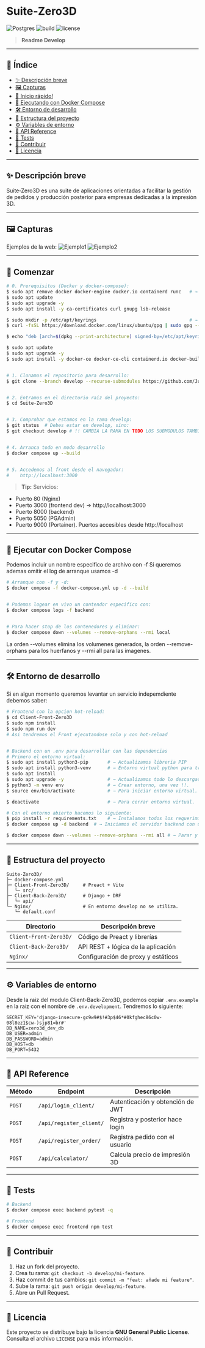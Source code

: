 # Suite‑Zero3D

![Postgres](https://img.shields.io/badge/postgres-%23316192.svg?style=for-the-badge&logo=postgresql&logoColor=white)
![build](https://img.shields.io/badge/build-passing-brightgreen)
![license](https://img.shields.io/badge/license-MIT-blue)

> **Readme Develop** 

---

## 📑 Índice

* [✨ Descripción breve](#-descripción-breve)
* [🖼️ Capturas](#️-capturas)
* [🚀 Inicio rápido!](#-comenzar)
* [🐳 Ejecutando con Docker Compose](#-ejecutar-con-docker-compose)
* [🛠️ Entorno de desarrollo](#️-entorno-de-desarrollo)
* [📂 Estructura del proyecto](#estructura-del-proyecto)
* [⚙️ Variables de entorno](#️-variables-de-entorno)
* [🔌 API Reference](#api-reference)
* [🧪 Tests](#tests)
* [🤝 Contribuir](#contribuir)
* [📄 Licencia](#licencia)

---

## ✨ Descripción breve

Suite‑Zero3D es una suite de aplicaciones orientadas a facilitar la gestión de pedidos y producción posterior para empresas dedicadas a la impresión 3D.

---

## 🖼️ Capturas

Ejemplos de la web:
![Ejemplo1](docs/img/Ejemplo1.png)
![Ejemplo2](docs/img/Ejemplo2.png)

---

## 🚀 Comenzar

```bash
# 0. Prerequisitos (Docker y docker-compose):
$ sudo apt remove docker docker-engine docker.io containerd runc   # → Eliminar versiones antiguas.
$ sudo apt update
$ sudo apt upgrade -y 
$ sudo apt install -y ca-certificates curl gnupg lsb-release

$ sudo mkdir -p /etc/apt/keyrings                                  # → Agrega clave GPG oficial de Docker.
$ curl -fsSL https://download.docker.com/linux/ubuntu/gpg | sudo gpg --dearmor -o /etc/apt/keyrings/docker.gpg

$ echo "deb [arch=$(dpkg --print-architecture) signed-by=/etc/apt/keyrings/docker.gpg] https://download.docker.com/linux/ubuntu $(lsb_release -cs) stable" | sudo tee /etc/apt/sources.list.d/docker.list > /dev/null          # → Agrega repositorio oficial.

$ sudo apt update
$ sudo apt upgrade -y 
$ sudo apt install -y docker-ce docker-ce-cli containerd.io docker-buildx-plugin docker-compose-plugin


# 1. Clonamos el repositorio para desarrollo:
$ git clone --branch develop --recurse-submodules https://github.com/JulianCabanillas/Suite-Zero3D.git


# 2. Entramos en el directorio raíz del proyecto:
$ cd Suite-Zero3D


# 3. Comprobar que estamos en la rama develop:
$ git status  # Debes estar en develop, sino:
$ git checkout develop # !! CAMBIA LA RAMA EN TODO LOS SUBMODULOS TAMBIÉN !!


# 4. Arranca todo en modo desarrollo
$ docker compose up --build


# 5. Accedemos al front desde el navegador:
#    http://localhost:3000
```

> **Tip:** Servicios:
 - Puerto 80 (Nginx) 
 - Puerto 3000 (frontend dev) -> http://localhost:3000
 - Puerto 8000 (backend)
 - Puerto 5050 (PGAdmin)
 - Puerto 9000 (Portainer).
  Puertos accesibles desde http://localhost

---

## 🐳 Ejecutar con Docker Compose

Podemos incluir un nombre especifico de archivo con -f 
Si queremos ademas omitir el log de arranque usamos -d

```bash
# Arranque con -f y -d:
$ docker compose -f docker-compose.yml up -d --build


# Podemos logear en vivo un contendor especifico con:
$ docker compose logs -f backend


# Para hacer stop de los contenedores y eliminar:
$ docker compose down --volumes --remove-orphans --rmi local
```

La orden --volumes elimina los volumenes generados, la orden --remove-orphans para los huerfanos y --rmi all para las imagenes.

---

## 🛠️ Entorno de desarrollo

Si en algun momento queremos levantar un servicio indepemdiente debemos saber:

```bash
# Frontend con la opcion hot‑reload:
$ cd Client-Front-Zero3D
$ sudo npm install
$ sudo npm run dev
# Asi tendremos el Front ejecutandose solo y con hot-reload


# Backend con un .env para desarrollar con las dependencias
# Primero el entorno virtual:
$ sudo apt install python3-pip       # → Actualizamos libreria PIP
$ sudo apt install python3-venv      # → Entorno virtual python para trabajar con las dependencias
$ sudo apt install 
$ sudo apt upgrade -y                # → Actualizamos todo lo descargado.
$ python3 -m venv env                # → Crear entorno, una vez !!.
$ source env/bin/activate            # → Para iniciar entorno virtual.

$ deactivate                         # → Para cerrar entorno virtual.

# Con el entorno abierto hacemos lo siguiente:
$ pip install -r requirements.txt    # → Instalamos todos los requerimientos para el entorno.
$ docker compose up -d backend  # → Iniciamos el servidor backend con una base de datos provisional para que no se interrumpa, ya podemos desarrollar en caliente.

$ docker compose down --volumes --remove-orphans --rmi all # → Parar y eliminar todo.
```

---

## 📂 Estructura del proyecto

```
Suite‑Zero3D/
├─ docker-compose.yml
├─ Client-Front-Zero3D/     # Preact + Vite
│  └─ src/
├─ Client-Back-Zero3D/      # Django + DRF
│  └─ api/
└─ Nginx/                   # En entorno develop no se utiliza.
   └─ default.conf
```

| Directorio             | Descripción breve                  |
| ---------------------- | ---------------------------------- |
| `Client-Front-Zero3D/` | Código de Preact y librerías       |
| `Client-Back-Zero3D/`  | API REST + lógica de la aplicación |
| `Nginx/`               | Configuración de proxy y estáticos |

---

## ⚙️ Variables de entorno

Desde la raiz del modulo Client-Back-Zero3D, podemos copiar `.env.example` en la raíz con el nombre de `.env.development`. Tendremos lo siguiente:

```env.develpment
SECRET_KEY='django-insecure-gc9w9#$!#3p$46*#0kfghec86c0w-08l8ez1$cw-)sjp81=br#'
DB_NAME=zero3d_dev_db
DB_USER=admin
DB_PASSWORD=admin
DB_HOST=db
DB_PORT=5432

```

---

## 🔌 API Reference

| Método | Endpoint                 | Descripción                      |
| ------ | ------------------------ | -------------------------------- |
| `POST` | `/api/login_client/`     | Autenticación y obtención de JWT |
| `POST` | `/api/register_client/`  | Registra y posterior hace login  |
| `POST` | `/api/register_order/`   | Registra pedido con el usuario   |
| `POST` | `/api/calculator/`       | Calcula precio de impresión 3D   |

---

## 🧪 Tests

```bash
# Backend
$ docker compose exec backend pytest -q

# Frontend
$ docker compose exec frontend npm test
```

---

## 🤝 Contribuir

1. Haz un fork del proyecto.
2. Crea tu rama: `git checkout -b develop/mi-feature`.
3. Haz commit de tus cambios: `git commit -m "feat: añade mi feature"`.
4. Sube la rama: `git push origin develop/mi-feature`.
5. Abre un Pull Request.

---

## 📄 Licencia

Este proyecto se distribuye bajo la licencia **GNU General Public License**. Consulta el archivo `LICENSE` para más información.
